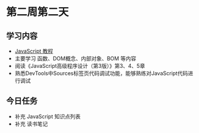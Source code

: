 # 第二周第二天
## 学习内容
* [JavaScript 教程](http://www.runoob.com/js/js-tutorial.html)
* 主要学习 函数、DOM概念、内部对象、BOM 等内容
* 阅读《JavaScript高级程序设计（第3版）》第3、4、5章
* 熟悉DevTools中Sources标签页代码调试功能，能够熟练对JavaScript代码进行调试

## 今日任务
* 补充 JavaScript 知识点列表
* 补充 读书笔记